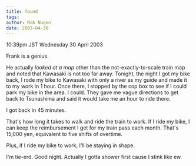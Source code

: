 ```yaml
---
title: found
tags: 
author: Rob Nugen
date: 2003-04-30
---
```


<p class=date>10:39pm JST Wednesday 30 April 2003</p>

<p>Frank is a genius.</p>

<p>He actually <em>looked at a map</em> other than the
not-exactly-to-scale train map and noted that Kawasaki is not too far
away.  Tonight, the night I got my bike back, I rode my bike to
Kawasaki with only a river as my guide and made it to my work in 1
hour.  Once there, I stopped by the cop box to see if I could park my
bike in the area.  I could.  They gave me vague directions to get back
to Tsunashima and said it would take me an hour to ride there.</p>

<p>I got back in 45 minutes.</p>

<p>That's how long it takes to walk and ride the train to work.  If I
ride my bike, I can keep the reimbursement I get for my train pass
each month.  That's 15,000 yen, equivalent to five shifts of
overtime.</p>

<p>Plus, if I ride my bike to work, I'll be staying in shape.</p>

<p>I'm tie-erd.  Good night.  Actually I gotta shower first cause I
stink like ew.</p>
